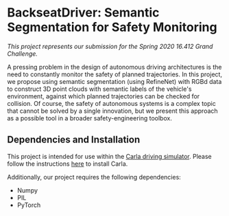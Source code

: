 BackseatDriver: Semantic Segmentation for Safety Monitoring
===========================================================

*This project represents our submission for the Spring 2020 16.412 Grand Challenge.*

A pressing problem in the design of autonomous driving architectures is the need to constantly monitor the safety of planned trajectories. In this project, we propose using semantic segmentation (using RefineNet) with RGBd data to construct 3D point clouds with semantic labels of the vehicle's environment, against which planned trajectories can be checked for collision. Of course, the safety of autonomous systems is a complex topic that cannot be solved by a single innovation, but we present this approach as a possible tool in a broader safety-engineering toolbox.

Dependencies and Installation
-----------------------------

This project is intended for use within the [Carla driving simulator](https://carla.org/). Please follow the instructions [here](https://carla.readthedocs.io/en/latest/) to install Carla.

Additionally, our project requires the following dependencies:
- Numpy
- PIL
- PyTorch
